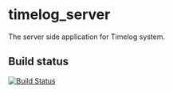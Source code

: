 # timelog_server
The server side application for Timelog system.


## Build status
[![Build Status](https://ssl-drone.csie.ntut.edu.tw/api/badges/software-system-lab/timelog_server/status.svg)](https://ssl-drone.csie.ntut.edu.tw/software-system-lab/timelog_server)


